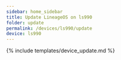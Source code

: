 ```yaml
---
sidebar: home_sidebar
title: Update LineageOS on ls990
folder: update
permalink: /devices/ls990/update
device: ls990
---
```

{% include templates/device_update.md %}
